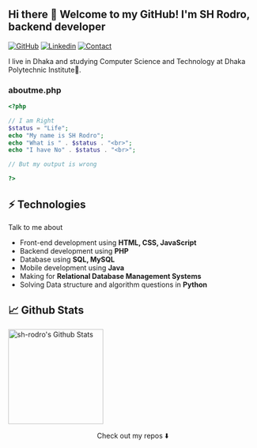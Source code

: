 ## Hi there 👋 Welcome to my GitHub! I'm SH Rodro, backend developer


[![GitHub](https://img.shields.io/badge/SUPPORT%20AT-GITHUB-blue?style=for-the-badge&logo=github)](https://github.com/sh-rodro) [![Linkedin](https://img.shields.io/badge/MY%20PROFILE-Linkedin-blue?style=for-the-badge&logo=github)](https://www.linkedin.com/) 
[![Contact](https://img.shields.io/badge/CONTACT-GMAIL-yellow?style=for-the-badge&logo=gmail&logoColor=white)](mailto:sakhawatrodro@gmail.com)
 

I live in Dhaka and studying Computer Science and Technology at Dhaka Polytechnic Institute🏫.  


### aboutme.php

```php
<?php

// I am Right
$status = "Life";
echo "My name is SH Rodro";
echo "What is " . $status . "<br>";
echo "I have No" . $status . "<br>";

// But my output is wrong

?> 
```


## ⚡ Technologies
Talk to me about
- Front-end development using **HTML, CSS, JavaScript**
- Backend development using **PHP**
- Database using **SQL, MySQL**
- Mobile development using **Java**
- Making for **Relational Database Management Systems**
- Solving Data structure and algorithm questions in **Python**


## 📈 Github Stats

<a href="https://github.com/sh-rodro/sh-rodro">
 <img alt="sh-rodro's Github Stats" src="https://github-readme-stats.vercel.app/api/?username=sh-rodro&show_icons=true&count_private=true&theme=react&hide_border=true&bg_color=1F222E&title_color=F85D7F&icon_color=F8D866" height="192px"/>
</a>


<p align="center">
Check out my repos ⬇️  
</p>


